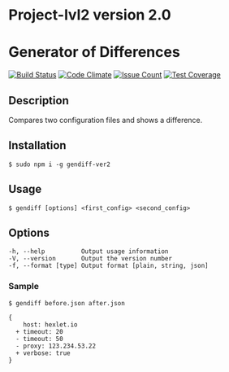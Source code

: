 # Project-lvl2 version 2.0
# Generator of Differences
[![Build Status](https://travis-ci.org/krivtsov/project-lvl2-s93.svg?branch=master)](https://travis-ci.org/krivtsov/project-lvl2-s93) [![Code Climate](https://codeclimate.com/github/krivtsov/project-lvl2-s93/badges/gpa.svg)](https://codeclimate.com/github/krivtsov/project-lvl2-s93) [![Issue Count](https://codeclimate.com/github/krivtsov/project-lvl2-s93/badges/issue_count.svg)](https://codeclimate.com/github/krivtsov/project-lvl2-s93) [![Test Coverage](https://codeclimate.com/github/krivtsov/project-lvl2-s93/badges/coverage.svg)](https://codeclimate.com/github/krivtsov/project-lvl2-s93/coverage)

## Description
Compares two configuration files and shows a difference.
## Installation
    $ sudo npm i -g gendiff-ver2
## Usage
    $ gendiff [options] <first_config> <second_config>
## Options
    -h, --help          Output usage information
    -V, --version       Output the version number
    -f, --format [type] Output format [plain, string, json]
### Sample

    $ gendiff before.json after.json

```
{
    host: hexlet.io
  + timeout: 20
  - timeout: 50
  - proxy: 123.234.53.22
  + verbose: true
}
```
